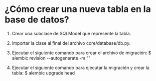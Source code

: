 # ¿Cómo crear una nueva tabla en la base de datos?

1. Crear una subclase de SQLModel que represente la tabla.

2. Importar la clase al final del archivo core/database/db.py.

3. Ejecutar el siguiente comando para crear el archivo de migración:
   $ alembic revision --autogenerate -m "<comment>"

4. Ejecutar el siguiente comando para ejecutar la migración y crear la tabla:
   $ alembic upgrade head